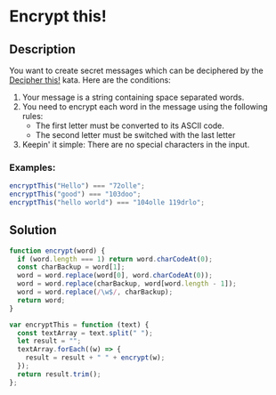 # Encrypt this!

## Description

You want to create secret messages which can be deciphered by the [Decipher this!](https://www.codewars.com/kata/decipher-this) kata. Here are the conditions:

1. Your message is a string containing space separated words.
2. You need to encrypt each word in the message using the following rules:
   - The first letter must be converted to its ASCII code.
   - The second letter must be switched with the last letter
3. Keepin' it simple: There are no special characters in the input.

### Examples:

```javascript
encryptThis("Hello") === "72olle";
encryptThis("good") === "103doo";
encryptThis("hello world") === "104olle 119drlo";
```

## Solution

```javascript
function encrypt(word) {
  if (word.length === 1) return word.charCodeAt(0);
  const charBackup = word[1];
  word = word.replace(word[0], word.charCodeAt(0));
  word = word.replace(charBackup, word[word.length - 1]);
  word = word.replace(/\w$/, charBackup);
  return word;
}

var encryptThis = function (text) {
  const textArray = text.split(" ");
  let result = "";
  textArray.forEach((w) => {
    result = result + " " + encrypt(w);
  });
  return result.trim();
};
```
